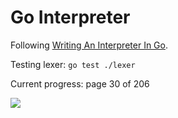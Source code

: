 # Go Interpreter

Following [Writing An Interpreter In Go](https://interpreterbook.com/).

Testing lexer: `go test ./lexer`

Current progress: page 30 of 206

![](https://geps.dev/progress/14)